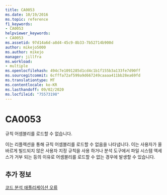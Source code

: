 ```yaml
---
title: CA0053
ms.date: 10/19/2016
ms.topic: reference
f1_keywords:
- CA0053
helpviewer_keywords:
- CA0053
ms.assetid: 97d14a6d-a8d4-45c9-8b33-7b52714b900d
author: mikejo5000
ms.author: mikejo
manager: jillfra
ms.workload:
- multiple
ms.openlocfilehash: 494c7e1091285d1cd4c1b1f155b3a133fe7d90ff
ms.sourcegitcommit: 6cfffa72af599a9d667249caaaa411bb28ea69fd
ms.translationtype: MT
ms.contentlocale: ko-KR
ms.lasthandoff: 09/02/2020
ms.locfileid: "75573198"
---
```

# <a name="ca0053"></a>CA0053
규칙 어셈블리를 로드할 수 없습니다.

이는 리플렉션을 통해 규칙 어셈블리를 로드할 수 없음을 나타냅니다. 이는 사용자가 올바르게 빌드되지 않은 사용자 지정 규칙을 사용 하거나 분석 도구에서 파일 시스템 액세스가 거부 되는 등의 이유로 어셈블리를 로드할 수 없는 경우에 발생할 수 있습니다.

## <a name="see-also"></a>추가 정보
[코드 분석 애플리케이션 오류](../code-quality/code-analysis-application-errors.md)

